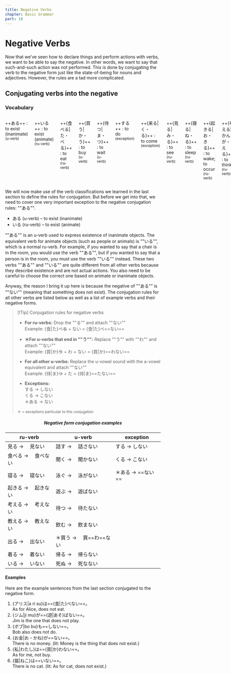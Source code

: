 ```yaml
---
title: Negative Verbs
chapter: Basic Grammar
part: 10
---
```


# Negative Verbs

Now that we’ve seen how to declare things and perform actions with verbs, we want to be able to say the negative. In other words, we want to say that such-and-such action was not performed. This is done by conjugating the verb to the negative form just like the state-of-being for nouns and adjectives. However, the rules are a tad more complicated.

## Conjugating verbs into the negative

### Vocabulary

<div class="columns">

++ある++
: to exist (inanimate) <sup>(u-verb)</sup>

++いる++
: to exist (animate) <sup>(ru-verb)</sup>

++{食べる|た・べる}++
: to eat <sup>(ru-verb)</sup>

++{買う|か・う}++
: to buy <sup>(u-verb)</sup>

++{待つ|ま・つ}++
: to wait <sup>(u-verb)</sup>

++する++
: to do <sup>(exception)</sup>

++{来る|く・る}++
: to come <sup>(exception)</sup>

++{見る|み・る}++
: to see <sup>(ru-verb)</sup>

++{寝る|ね・る}++
: to sleep <sup>(ru-verb)</sup>

++{起きる|お・きる}++
: to wake; to occur <sup>(ru-verb)</sup>

++{考える|かんが・える}++
: to think <sup>(ru-verb)</sup>

++{教える|おし・える}++
: to teach; to inform <sup>(ru-verb)</sup>

++{出る|で・る}++
: to come out <sup>(ru-verb)</sup>

++{着る|き・る}++
: to wear <sup>(ru-verb)</sup>

++{話す|はな・す}++
: to speak <sup>(u-verb)</sup>

++{聞く|き・く}++
: to ask; to listen <sup>(u-verb)</sup>

++{泳ぐ|およ・ぐ}++
: to swim <sup>(u-verb)</sup>

++{遊ぶ|あそ・ぶ}++
: to play <sup>(u-verb)</sup>

++{飲む|の・む}++
: to drink <sup>(u-verb)</sup>

++{帰る|かえ・る}++
: to go home <sup>(u-verb)</sup>

++{死ぬ|し・ぬ}++
: to die <sup>(u-verb)</sup>

++{お金|お・かね}++
: money

++{私|わたし}++
: me, myself, I

++{猫|ねこ}++
: cat

</div>

We will now make use of the verb classifications we learned in the last section to define the rules for conjugation. But before we get into that, we need to cover one very important exception to the negative conjugation rules: ""ある"".

- ある (u-verb) – to exist (inanimate)
- いる (ru-verb) – to exist (animate)

""ある"" is an u-verb used to express existence of inanimate objects. The equivalent verb for animate objects (such as people or animals) is ""いる"", which is a normal ru-verb. For example, if you wanted to say that a chair is in the room, you would use the verb ""ある"", but if you wanted to say that a person is in the room, you must use the verb ""いる"" instead. These two verbs ""ある"" and ""いる"" are quite different from all other verbs because they describe existence and are not actual actions. You also need to be careful to choose the correct one based on animate or inanimate objects.

Anyway, the reason I bring it up here is because the negative of ""ある"" is ""ない"" (meaning that something does not exist). The conjugation rules for all other verbs are listed below as well as a list of example verbs and their negative forms.

> [!Tip] Conjugation rules for negative verbs
>
> - **For ru-verbs:** Drop the ""る"" and attach ""ない""  
>   Example: {食|た}べ~~る~~ + ない = {食|た}べ==ない==
>
> - **＊For u-verbs that end in ""う"":** Replace ""う"" with ""わ"" and attach ""ない""  
>   Example: {買|か}~~う~~ + わ + ない = {買|か}==わない==
>
> - **For all other u-verbs:** Replace the u-vowel sound with the a-vowel equivalent and attach ""ない""  
>   Example: {待|ま}~~つ~~ + た = {待|ま}==たない==
>
> - **Exceptions:**  
>   する → しない  
>   くる → こない  
>   ＊ある → ない
>
> <small>＊ = exceptions particular to this conjugation</small>

<center>

##### Negative form conjugation examples

| ru-verb             | u-verb                  | exception         |
| ------------------- | ----------------------- | ----------------- |
| 見る → 　見ない     | 話す → 　話さない       | する → しない     |
| 食べる → 　食べない | 聞く → 　聞かない       | くる → こない     |
| 寝る → 　寝ない     | 泳ぐ → 　泳がない       | ＊ある → ==ない== |
| 起きる → 　起きない | 遊ぶ → 　遊ばない       |                   |
| 考える → 　考えない | 待つ → 　待たない       |                   |
| 教える → 　教えない | 飲む → 　飲まない       |                   |
| 出る → 　出ない     | ＊買う → 　買==わ==ない |                   |
| 着る → 　着ない     | 帰る → 　帰らない       |                   |
| いる → 　いない     | 死ぬ → 　死なない       |                   |

</center>

#### Examples

Here are the example sentences from the last section conjugated to the negative form.

1. {アリス|a ri su}は=={食|た}べない==。  
   As for Alice, does not eat.
1. {ジム|ji mu}が=={遊|あそ}ばない==。  
   Jim is the one that does not play.
1. {ボブ|bo bu}も==しない==。  
   Bob also does not do.
1. {お金|お・かね}が==ない==。  
   There is no money. (lit: Money is the thing that does not exist.)
1. {私|わたし}は=={買|か}わない==。  
   As for me, not buy.
1. {猫|ねこ}は==いない==。  
   There is no cat. (lit: As for cat, does not exist.)
